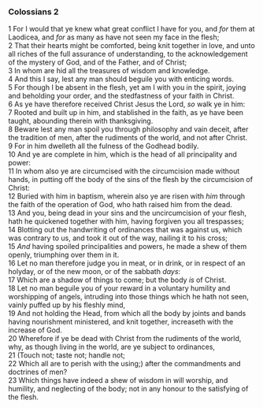 ### Colossians 2

1 For I would that ye knew what great conflict I have for you, and *for* them at Laodicea, and *for* as many as have not seen my face in the flesh;  
2 That their hearts might be comforted, being knit together in love, and unto all riches of the full assurance of understanding, to the acknowledgement of the mystery of God, and of the Father, and of Christ;  
3 In whom are hid all the treasures of wisdom and knowledge.  
4 And this I say, lest any man should beguile you with enticing words.  
5 For though I be absent in the flesh, yet am I with you in the spirit, joying and beholding your order, and the stedfastness of your faith in Christ.  
6 As ye have therefore received Christ Jesus the Lord, *so* walk ye in him:  
7 Rooted and built up in him, and stablished in the faith, as ye have been taught, abounding therein with thanksgiving.  
8 Beware lest any man spoil you through philosophy and vain deceit, after the tradition of men, after the rudiments of the world, and not after Christ.  
9 For in him dwelleth all the fulness of the Godhead bodily.  
10 And ye are complete in him, which is the head of all principality and power:  
11 In whom also ye are circumcised with the circumcision made without hands, in putting off the body of the sins of the flesh by the circumcision of Christ:  
12 Buried with him in baptism, wherein also ye are risen with *him* through the faith of the operation of God, who hath raised him from the dead.  
13 And you, being dead in your sins and the uncircumcision of your flesh, hath he quickened together with him, having forgiven you all trespasses;  
14 Blotting out the handwriting of ordinances that was against us, which was contrary to us, and took it out of the way, nailing it to his cross;  
15 *And* having spoiled principalities and powers, he made a shew of them openly, triumphing over them in it.  
16 Let no man therefore judge you in meat, or in drink, or in respect of an holyday, or of the new moon, or of the sabbath *days*:  
17 Which are a shadow of things to come; but the body *is* of Christ.  
18 Let no man beguile you of your reward in a voluntary humility and worshipping of angels, intruding into those things which he hath not seen, vainly puffed up by his fleshly mind,  
19 And not holding the Head, from which all the body by joints and bands having nourishment ministered, and knit together, increaseth with the increase of God.  
20 Wherefore if ye be dead with Christ from the rudiments of the world, why, as though living in the world, are ye subject to ordinances,  
21 (Touch not; taste not; handle not;  
22 Which all are to perish with the using;) after the commandments and doctrines of men?  
23 Which things have indeed a shew of wisdom in will worship, and humility, and neglecting of the body; not in any honour to the satisfying of the flesh.  
